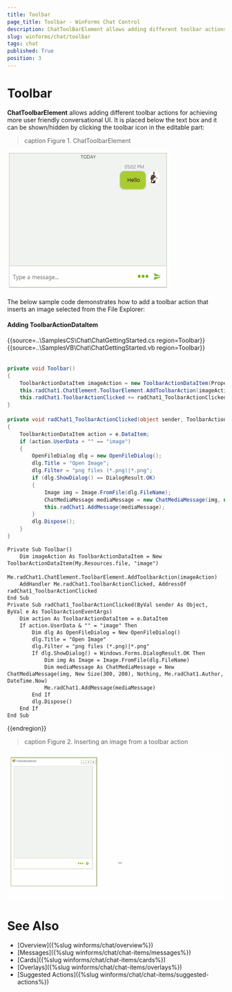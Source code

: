 ```yaml
---
title: Toolbar
page_title: Toolbar - WinForms Chat Control
description: ChatToolBarElement allows adding different toolbar actions for achieving more user friendly conversational UI. 
slug: winforms/chat/toolbar
tags: chat
published: True
position: 3 
---
```


# Toolbar 

**ChatToolbarElement** allows adding different toolbar actions for achieving more user friendly conversational UI. It is placed below the text box and it can be shown/hidden by clicking the toolbar icon in the editable part:

>caption Figure 1. ChatToolbarElement

![winforms/chat-items-toolbar 002](images/chat-items-toolbar002.gif) 
 
The below sample code demonstrates how to add a toolbar action that inserts an image selected from the File Explorer:

#### Adding ToolbarActionDataItem

{{source=..\SamplesCS\Chat\ChatGettingStarted.cs region=Toolbar}} 
{{source=..\SamplesVB\Chat\ChatGettingStarted.vb region=Toolbar}}

````C#
        
private void Toolbar()
{
    ToolbarActionDataItem imageAction = new ToolbarActionDataItem(Properties.Resources.file,"image");
    this.radChat1.ChatElement.ToolbarElement.AddToolbarAction(imageAction);
    this.radChat1.ToolbarActionClicked += radChat1_ToolbarActionClicked;
}
        
private void radChat1_ToolbarActionClicked(object sender, ToolbarActionEventArgs e)
{
    ToolbarActionDataItem action = e.DataItem;
    if (action.UserData + "" == "image")
    {
        OpenFileDialog dlg = new OpenFileDialog();
        dlg.Title = "Open Image";
        dlg.Filter = "png files (*.png)|*.png";
        if (dlg.ShowDialog() == DialogResult.OK)
        {
            Image img = Image.FromFile(dlg.FileName);
            ChatMediaMessage mediaMessage = new ChatMediaMessage(img, new Size(300, 200), null, this.radChat1.Author, DateTime.Now);
            this.radChat1.AddMessage(mediaMessage);    
        }
        dlg.Dispose();
    }
}

````
````VB.NET
Private Sub Toolbar()
    Dim imageAction As ToolbarActionDataItem = New ToolbarActionDataItem(My.Resources.file, "image")
    Me.radChat1.ChatElement.ToolbarElement.AddToolbarAction(imageAction)
    AddHandler Me.radChat1.ToolbarActionClicked, AddressOf radChat1_ToolbarActionClicked
End Sub
Private Sub radChat1_ToolbarActionClicked(ByVal sender As Object, ByVal e As ToolbarActionEventArgs)
    Dim action As ToolbarActionDataItem = e.DataItem
    If action.UserData & "" = "image" Then
        Dim dlg As OpenFileDialog = New OpenFileDialog()
        dlg.Title = "Open Image"
        dlg.Filter = "png files (*.png)|*.png"
        If dlg.ShowDialog() = Windows.Forms.DialogResult.OK Then
            Dim img As Image = Image.FromFile(dlg.FileName)
            Dim mediaMessage As ChatMediaMessage = New ChatMediaMessage(img, New Size(300, 200), Nothing, Me.radChat1.Author, DateTime.Now)
            Me.radChat1.AddMessage(mediaMessage)
        End If
        dlg.Dispose()
    End If
End Sub

```` 


{{endregion}}

>caption Figure 2. Inserting an image from a toolbar action

![winforms/chat-items-toolbar 001](images/chat-items-toolbar001.gif) 

# See Also

* [Overview]({%slug winforms/chat/overview%})
* [Messages]({%slug winforms/chat/chat-items/messages%})
* [Cards]({%slug winforms/chat/chat-items/cards%})
* [Overlays]({%slug winforms/chat/chat-items/overlays%})
* [Suggested Actions]({%slug winforms/chat/chat-items/suggested-actions%})